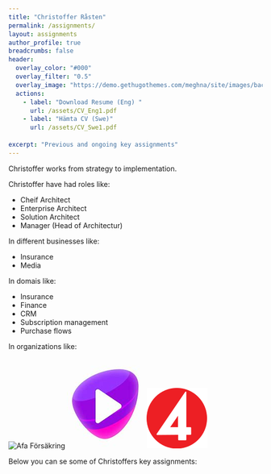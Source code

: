 ```yaml
---
title: "Christoffer Råsten"
permalink: /assignments/
layout: assignments 
author_profile: true
breadcrumbs: false
header:
  overlay_color: "#000"
  overlay_filter: "0.5"
  overlay_image: "https://demo.gethugothemes.com/meghna/site/images/backgrounds/hero-area.jpg"
  actions:
    - label: "Download Resume (Eng) "
      url: /assets/CV_Eng1.pdf
    - label: "Hämta CV (Swe)"
      url: /assets/CV_Swe1.pdf
      
excerpt: "Previous and ongoing key assignments"
---
```

Christoffer works from strategy to implementation.

Christoffer have had roles like:
- Cheif Architect
- Enterprise Architect
- Solution Architect
- Manager (Head of Architectur)

In different businesses like:

- Insurance
- Media

In domais like:

- Insurance
- Finance
- CRM
- Subscription management
- Purchase flows

In organizations like:

![Afa Försäkring](/assets/images/afa-logo.jpeg)
![Telia Company](/assets/images/TeliaPlay.jpeg)
![TV4](/assets/images/TV4.svg)

Below you can se some of Christoffers key assignments: 
